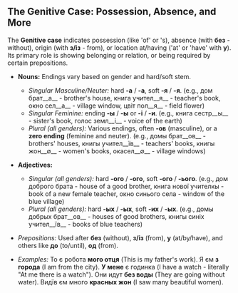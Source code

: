 ## The Genitive Case: Possession, Absence, and More

The __Genitive case__ indicates possession (like 'of' or 's), absence (with __без__ - without), origin (with __з/із__ - from), or location at/having ('at' or 'have' with __у__). Its primary role is showing belonging or relation, or being required by certain prepositions.

*   __Nouns:__ Endings vary based on gender and hard/soft stem.
    
    *   _Singular Masculine/Neuter:_ hard __-а__ / __-а__, soft __-я__ / __-я__. (e.g., дом брат__а__ - brother's house, книга учител__я__ - teacher's book, окно сел__а__ - village window, цвіт пол__я__ - field flower)
    *   _Singular Feminine:_ ending __-ы__ / __-ы__ or __-і__ / __-и__. (e.g., книга сестр__ы__ - sister's book, голос земл__і__ - voice of the earth)
    *   _Plural (all genders):_ Various endings, often __-ов__ (masculine), or a __zero ending__ (feminine and neuter). (e.g., домы брат__ов__ - brothers' houses, книгы учител__їв__ - teachers' books, книгы жон__∅__ - women's books, окасел__∅__ - village windows)
    
    
    
*   __Adjectives:__
    
    *   _Singular (all genders):_ hard __-ого__ / __-ого__, soft __-ого__ / __-ього__. (e.g., дом доброго брата - house of a good brother, книга нової учителкы - book of a new female teacher, окно синього села - window of the blue village)
    *   _Plural (all genders):_ hard __-ых__ / __-ых__, soft __-их__ / __-ых__. (e.g., домы добрых брат__ов__ - houses of good brothers, книгы синіх учител__їв__ - books of blue teachers)
    
    
    
*   _Prepositions:_ Used after __без__ (without), __з/із__ (from), __у__ (at/by/have), and others like __до__ (to/until), __од__ (from).
*   _Examples:_ То є робота __мого отця__ (This is my father's work). Я єм __з города__ (I am from the city). __У мене__ є годинка (I have a watch - literally "At me there is a watch"). Они идут __без воды__ (They are going without water). Видїв єм много __красных жон__ (I saw many beautiful women).